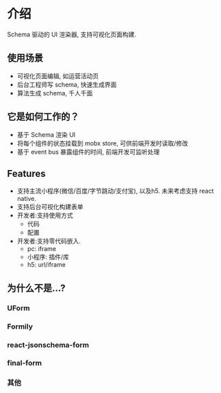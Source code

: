 # 介绍

Schema 驱动的 UI 渲染器, 支持可视化页面构建.

## 使用场景

- 可视化页面编辑, 如运营活动页
- 后台工程师写 schema, 快速生成界面
- 算法生成 schema, 千人千面

## 它是如何工作的？

- 基于 Schema 渲染 UI
- 将每个组件的状态挂载到 mobx store, 可供前端开发时读取/修改
- 基于 event bus 暴露组件的时间, 前端开发可监听处理 

## Features

- 支持主流小程序(微信/百度/字节跳动/支付宝), 以及h5. 未来考虑支持 react native.
- 支持后台可视化构建表单
- 开发者:支持使用方式
  - 代码
  - 配置
- 开发者:支持零代码嵌入.
  - pc: iframe
  - 小程序: 插件/库
  - h5: url/iframe

## 为什么不是...?

### UForm

### Formily

### react-jsonschema-form

### final-form

### 其他